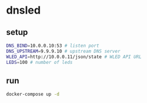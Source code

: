 # dnsled

## setup
```bash
DNS_BIND=10.0.0.10:53 # listen port
DNS_UPSTREAM=9.9.9.10 # upstream DNS server
WLED_API=http://10.0.0.11/json/state # WLED API URL
LEDS=100 # number of leds
```

## run

```bash
docker-compose up -d
```